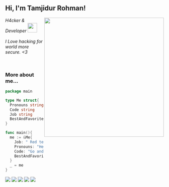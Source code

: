 <h2> Hi, I'm Tamjidur Rohman!</h2>
<img align='right' src="https://github-readme-stats.vercel.app/api?username=tamjid0x01&show_icons=true&theme=radical" width="380">
<p><em>  H4cker & Developer  <img src="https://media.giphy.com/media/WUlplcMpOCEmTGBtBW/giphy.gif" width="30"><br><br>
   I Love hacking for world more secure. <3
  </em></p>

<br>


### More about me...
```go
package main

type Me struct{
  Pronouns string
  Code string
  Job string
  BestAndFavoriteSkill string
}

func main(){
  me := &Me{
    Job: " Red team that aims for a purple team.",
    Pronouns: "He/Him",
    Code: "Go and Python and Everythings",
    BestAndFavoriteSkill: "Web Hacking :D"
  }
  _ = me
}
```


[![](https://img.shields.io/twitter/follow/tamjid0x01?color=gray&logo=twitter&label=%40tamjid0x01&style=flat)](https://twitter.com/tamjid0x01)
[![](https://img.shields.io/github/followers/tamjid0x01?color=gray&label=%40tamjid0x01&logo=GitHub)](https://github.com/tamjid0x01)
[![](https://img.shields.io/github/stars/tamjid0x01?color=gray&logo=GitHub)](https://github.com/tamjid0x01)
[![](https://img.shields.io/badge/-hackerone-black?logo=hackerone&color=gray&style=flat)](https://hackerone.com/aits)
[![](https://img.shields.io/badge/LinkedIn-0077B5?style=flat&logo=linkedin&logoColor=white)](https://www.linkedin.com/in/tamjid0x01)
